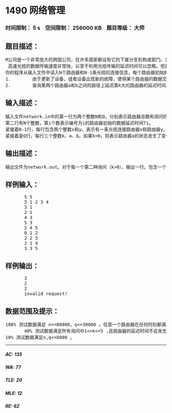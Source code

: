 # 1490 网络管理   
### 时间限制： 5 s&nbsp;&nbsp;&nbsp;&nbsp;空间限制： 256000 KB&nbsp;&nbsp;&nbsp;&nbsp;题目等级： 大师  
## 题目描述：  

<pre>
M公司是一个非常庞大的跨国公司，在许多国家都设有它的下属分支机构或部门。为了让分布在世界各地的N个部门之间协同工作，公司搭建了一个连接整个公司的通信网络。该网络的结构由N个路由器和N-1条高速光缆组成。每个部门都有一个专属的路由器，部门局域网内的所有机器都联向这个路由器，然后再通过这个通信子网与其他部门进行通信联络。该网络结构保证网络中的任意两个路由器之间都存在一条直接或间接路径以进行通信。
 高速光缆的数据传输速度非常快，以至于利用光缆传输的延迟时间可以忽略。但是由于路由器老化，在这些路由器上进行数据交换会带来很大的延迟。而两个路由器之间的通信延迟时间则与这两个路由器通信路径上所有路由器中最大的交换延迟时间有关。作为M公司网络部门的一名实习员工，现在要求你编写一个简单的程序来监视公司的网络状况。该程序能够随时更新网络状况的变化信息（路由器数据交换延迟时间的变化），并且根据询问给出两个路由器通信路径上延迟第k大的路由器的延迟时间。
你的程序从输入文件中读入N个路由器和N-1条光缆的连接信息，每个路由器初始的数据交换延迟时间Ti，以及Q条询问（或状态改变）的信息。并依次处理这Q条询问信息，它们可能是：
1.        由于更新了设备，或者设备出现新的故障，使得某个路由器的数据交换延迟时间发生了变化。
2.        查询某两个路由器a和b之间的路径上延迟第k大的路由器的延迟时间。
</pre>
  
  
## 输入描述：  

<pre>
输入文件network.in中的第一行为两个整数N和Q，分别表示路由器总数和询问的总数。
第二行有N个整数，第i个数表示编号为i的路由器初始的数据延迟时间Ti。
紧接着N-1行，每行包含两个整数x和y。表示有一条光缆连接路由器x和路由器y。
紧接着是Q行，每行三个整数k、a、b。如果k=0，则表示路由器a的状态发生了变化，它的数据交换延迟时间由Ta变为b。如果k>0，则表示询问a到b的路径上所经过的所有路由器（包括a和b）中延迟第k大的路由器的延迟时间。注意a可以等于b，此时路径上只有一个路由器。
</pre>
  
  
## 输出描述：  

<pre>
输出文件为network.out。对于每一个第二种询问（k>0），输出一行。包含一个整数为相应的延迟时间。如果路径上的路由器不足k个，则输出信息“invalid request!”（全部小写不包含引号，两个单词之间有一个空格）。
</pre>
  
  
## 样例输入：  

<pre>
       5 5
       5 1 2 3 4
       3 1
       2 1
       4 3
       5 3
       2 4 5
       0 1 2
       2 2 3
       2 1 4
       3 3 5
</pre>
  
  
## 样例输出：  

<pre>
       3
       2
       2
       invalid request!
</pre>
  
  
## 数据范围及提示：  

<pre>
100% 测试数据满足 n<=80000，q<=30000 。任意一个路由器在任何时刻都满足延迟时间小于108。对于所有询问满足 。
       40% 测试数据满足所有询问中1<=k<=5 ,且路由器的延迟时间不会发生变化。
10% 测试数据满足n,q<=8000 。
</pre>
  
  
***  

##### AC: 135  
##### WA: 77  
##### TLE: 20  
##### MLE: 12  
##### RE: 62  

